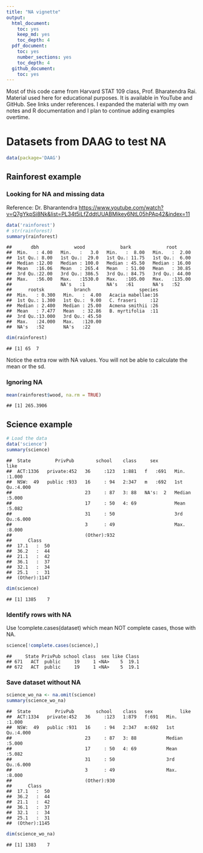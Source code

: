 ```yaml
---
title: "NA vignette"
output:
  html_document:
    toc: yes
    keep_md: yes
    toc_depth: 4
  pdf_document:
    toc: yes
    number_sections: yes
    toc_depth: 4
  github_document:
    toc: yes
---
```




Most of this code came from Harvard STAT 109 class, Prof. Bharatendra Rai. Material used here for educational purposes. It is available in YouTube and GitHub. See links under references. I expanded the material with my own notes and R documentation and I plan to continue adding examples overtime.


# Datasets from DAAG to test NA


```r
data(package='DAAG')
```

## Rainforest example

### Looking for NA and missing data

Reference: Dr. Bharantendra https://www.youtube.com/watch?v=Q7gYkpSi8Nk&list=PL34t5iLfZddtUUABMikey6NtL05hPAp42&index=11


```r
data('rainforest')
# str(rainforest)
summary(rainforest)
```

```
##       dbh             wood             bark             root       
##  Min.   : 4.00   Min.   :   3.0   Min.   :  8.00   Min.   :  2.00  
##  1st Qu.: 8.00   1st Qu.:  29.0   1st Qu.: 11.75   1st Qu.:  6.00  
##  Median :12.00   Median : 100.0   Median : 45.50   Median : 16.00  
##  Mean   :16.06   Mean   : 265.4   Mean   : 51.00   Mean   : 30.85  
##  3rd Qu.:22.00   3rd Qu.: 386.5   3rd Qu.: 84.75   3rd Qu.: 44.00  
##  Max.   :56.00   Max.   :1530.0   Max.   :105.00   Max.   :135.00  
##                  NA's   :1        NA's   :61       NA's   :52      
##      rootsk           branch                  species  
##  Min.   : 0.300   Min.   :  4.00   Acacia mabellae:16  
##  1st Qu.: 1.300   1st Qu.:  9.00   C. fraseri     :12  
##  Median : 2.400   Median : 25.00   Acmena smithii :26  
##  Mean   : 7.477   Mean   : 32.86   B. myrtifolia  :11  
##  3rd Qu.:13.000   3rd Qu.: 45.50                       
##  Max.   :24.000   Max.   :120.00                       
##  NA's   :52       NA's   :22
```

```r
dim(rainforest)
```

```
## [1] 65  7
```

Notice the extra row with NA values. You will not be able to calculate the mean or the sd.

### Ignoring NA 


```r
mean(rainforest$wood, na.rm = TRUE)
```

```
## [1] 265.3906
```
## Science example


```r
# Load the data
data('science')
summary(science)
```

```
##  State         PrivPub        school    class     sex           like      
##  ACT:1336   private:452   36     :123   1:881   f   :691   Min.   :1.000  
##  NSW:  49   public :933   16     : 94   2:347   m   :692   1st Qu.:4.000  
##                           23     : 87   3: 88   NA's:  2   Median :5.000  
##                           17     : 50   4: 69              Mean   :5.082  
##                           31     : 50                      3rd Qu.:6.000  
##                           3      : 49                      Max.   :8.000  
##                           (Other):932                                     
##      Class     
##  17.1   :  50  
##  36.2   :  44  
##  21.1   :  42  
##  36.1   :  37  
##  32.1   :  34  
##  25.1   :  31  
##  (Other):1147
```

```r
dim(science)
```

```
## [1] 1385    7
```

### Identify rows with NA

Use !complete.cases(dataset) which mean NOT complete cases, those with NA.


```r
science[!complete.cases(science),]
```

```
##     State PrivPub school class  sex like Class
## 671   ACT  public     19     1 <NA>    5  19.1
## 672   ACT  public     19     1 <NA>    5  19.1
```

### Save dataset without NA


```r
science_wo_na <- na.omit(science)
summary(science_wo_na)
```

```
##  State         PrivPub        school    class   sex          like      
##  ACT:1334   private:452   36     :123   1:879   f:691   Min.   :1.000  
##  NSW:  49   public :931   16     : 94   2:347   m:692   1st Qu.:4.000  
##                           23     : 87   3: 88           Median :5.000  
##                           17     : 50   4: 69           Mean   :5.082  
##                           31     : 50                   3rd Qu.:6.000  
##                           3      : 49                   Max.   :8.000  
##                           (Other):930                                  
##      Class     
##  17.1   :  50  
##  36.2   :  44  
##  21.1   :  42  
##  36.1   :  37  
##  32.1   :  34  
##  25.1   :  31  
##  (Other):1145
```

```r
dim(science_wo_na)
```

```
## [1] 1383    7
```

